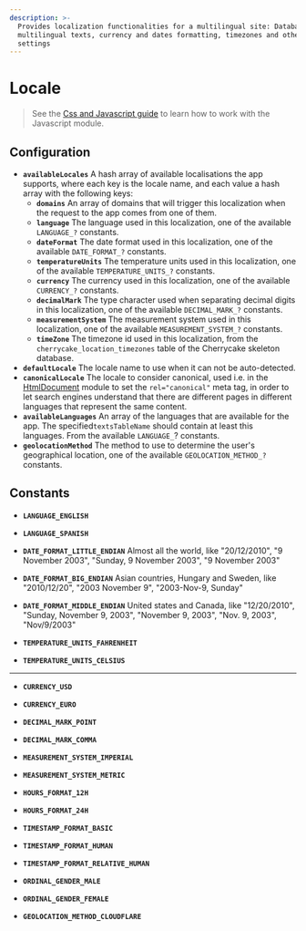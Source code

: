 ```yaml
---
description: >-
  Provides localization functionalities for a multilingual site: Database-based
  multilingual texts, currency and dates formatting, timezones and other locale
  settings
---
```


# Locale

> See the [Css and Javascript guide](../../guide/css-and-javascript-guide/) to learn how to work with the Javascript module.

## Configuration

* **`availableLocales`** A hash array of available localisations the app supports, where each key is the locale name, and each value a hash array with the following keys:
  * **`domains`** An array of domains that will trigger this localization when the request to the app comes from one of them.
  * **`language`** The language used in this localization, one of the available `LANGUAGE_?` constants.
  * **`dateFormat`** The date format used in this localization, one of the available `DATE_FORMAT_?` constants.
  * **`temperatureUnits`** The temperature units used in this localization, one of the available `TEMPERATURE_UNITS_?` constants.
  * **`currency`** The currency used in this localization, one of the available `CURRENCY_?` constants.
  * **`decimalMark`** The type character used when separating decimal digits in this localization, one of the available `DECIMAL_MARK_?` constants.
  * **`measurementSystem`** The measurement system used in this localization, one of the available `MEASUREMENT_SYSTEM_?` constants.
  * **`timeZone`** The timezone id used in this localization, from the `cherrycake_location_timezones` table of the Cherrycake skeleton database.
* **`defaultLocale`** The locale name to use when it can not be auto-detected.
* **`canonicalLocale`** The locale to consider canonical, used i.e. in the [HtmlDocument](htmldocument/) module to set the `rel="canonical"` meta tag, in order to let search engines understand that there are different pages in different languages that represent the same content.
* **`availableLanguages`** An array of the languages that are available for the app. The specified`textsTableName` should contain at least this languages. From the available `LANGUAGE_`? constants.
* **`geolocationMethod`** The method to use to determine the user's geographical location, one of the available `GEOLOCATION_METHOD_?` constants.

## Constants

* **`LANGUAGE_ENGLISH`**
* **`LANGUAGE_SPANISH`**



* **`DATE_FORMAT_LITTLE_ENDIAN`** Almost all the world, like "20/12/2010", "9 November 2003", "Sunday, 9 November 2003", "9 November 2003"
* **`DATE_FORMAT_BIG_ENDIAN`** Asian countries, Hungary and Sweden, like "2010/12/20", "2003 November 9", "2003-Nov-9, Sunday"
* **`DATE_FORMAT_MIDDLE_ENDIAN`** United states and Canada, like "12/20/2010", "Sunday, November 9, 2003", "November 9, 2003", "Nov. 9, 2003", "Nov/9/2003"



* **`TEMPERATURE_UNITS_FAHRENHEIT`**
* **`TEMPERATURE_UNITS_CELSIUS`**

 ****

* **`CURRENCY_USD`**
* **`CURRENCY_EURO`**



* **`DECIMAL_MARK_POINT`**
* **`DECIMAL_MARK_COMMA`**



* **`MEASUREMENT_SYSTEM_IMPERIAL`**
* **`MEASUREMENT_SYSTEM_METRIC`**



* **`HOURS_FORMAT_12H`**
* **`HOURS_FORMAT_24H`**



* **`TIMESTAMP_FORMAT_BASIC`**
* **`TIMESTAMP_FORMAT_HUMAN`**
* **`TIMESTAMP_FORMAT_RELATIVE_HUMAN`**



* **`ORDINAL_GENDER_MALE`**
* **`ORDINAL_GENDER_FEMALE`**



* **`GEOLOCATION_METHOD_CLOUDFLARE`**






